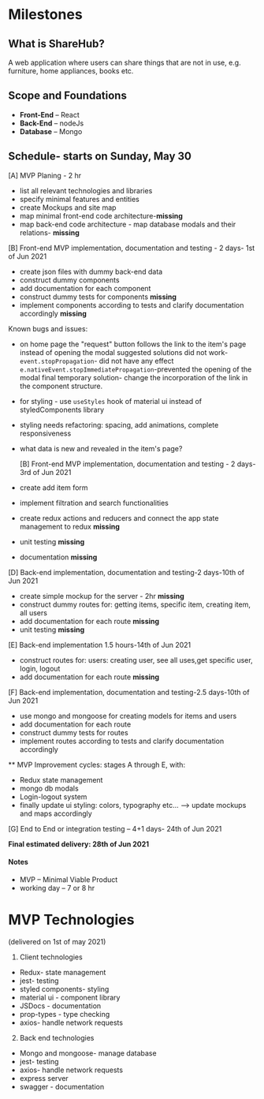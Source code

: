 # Milestones

## What is ShareHub?

A web application where users can share things that are not in use, e.g. furniture, home appliances, books etc.

## Scope and Foundations

- **Front-End** &ndash; React
- **Back-End** &ndash; nodeJs
- **Database** &ndash; Mongo

## Schedule- starts on Sunday, May 30

[A] MVP Planing - 2 hr

- list all relevant technologies and libraries
- specify minimal features and entities
- create Mockups and site map
- map minimal front-end code architecture-**missing**
- map back-end code architecture - map database modals and their relations- **missing**

[B] Front-end MVP implementation, documentation and testing - 2 days- 1st of Jun 2021

- create json files with dummy back-end data
- construct dummy components
- add documentation for each component
- construct dummy tests for components **missing**
- implement components according to tests and clarify documentation accordingly **missing**

Known bugs and issues:

- on home page the "request" button follows the link to the item's page instead of opening the modal
  suggested solutions did not work-`event.stopPropagation`- did not have any effect
  `e.nativeEvent.stopImmediatePropagation`-prevented the opening of the modal
  final temporary solution- change the incorporation of the link in the component structure.
- for styling - use `useStyles` hook of material ui instead of styledComponents library
- styling needs refactoring: spacing, add animations, complete responsiveness
- what data is new and revealed in the item's page?

  [B] Front-end MVP implementation, documentation and testing - 2 days- 3rd of Jun 2021

- create add item form
- implement filtration and search functionalities
- create redux actions and reducers and connect the app state management to redux **missing**
- unit testing **missing**
- documentation **missing**

[D] Back-end implementation, documentation and testing-2 days-10th of Jun 2021

- create simple mockup for the server - 2hr **missing**
- construct dummy routes for: getting items, specific item, creating item, all users
- add documentation for each route **missing**
- unit testing **missing**

[E] Back-end implementation 1.5 hours-14th of Jun 2021

- construct routes for: users: creating user, see all uses,get specific user, login, logout
- add documentation for each route **missing**

[F] Back-end implementation, documentation and testing-2.5 days-10th of Jun 2021

- use mongo and mongoose for creating models for items and users
- add documentation for each route
- construct dummy tests for routes
- implement routes according to tests and clarify documentation accordingly

\*\* MVP Improvement cycles: stages A through E, with:

- Redux state management
- mongo db modals
- Login-logout system
- finally update ui styling: colors, typography etc...
  --> update mockups and maps accordingly

[G] End to End or integration testing &ndash; 4+1 days- 24th of Jun 2021

**Final estimated delivery: 28th of Jun 2021**

#### Notes

- MVP &ndash; Minimal Viable Product
- working day &ndash; 7 or 8 hr

# MVP Technologies

(delivered on 1st of may 2021)

1. Client technologies

- Redux- state management
- jest- testing
- styled components- styling
- material ui - component library
- JSDocs - documentation
- prop-types - type checking
- axios- handle network requests

2. Back end technologies

- Mongo and mongoose- manage database
- jest- testing
- axios- handle network requests
- express server
- swagger - documentation

